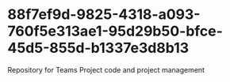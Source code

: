 # 88f7ef9d-9825-4318-a093-760f5e313ae1-95d29b50-bfce-45d5-855d-b1337e3d8b13
Repository for Teams Project code and project management

